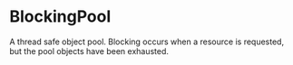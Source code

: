# BlockingPool
A thread safe object pool.  Blocking occurs when a resource is requested, but the pool objects have been exhausted. 
